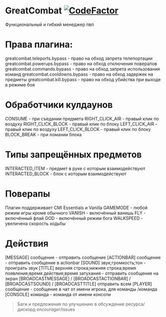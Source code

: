# GreatCombat [![CodeFactor](https://www.codefactor.io/repository/github/enc0urager/greatcombat/badge)](https://www.codefactor.io/repository/github/enc0urager/greatcombat)
Функциональный и гибкий менеджер пвп

# Права плагина:
greatcombat.teleports.bypass - право на обход запрета телепортации
greatcombat.powerups.bypass - право на обход отключения поверапов
greatcombat.commands.bypass - право на обход запрета использования команд
greatcombat.cooldowns.bypass - право на обход задержек на предметы
greatcombat.kill.bypass - право на обход убийства при выходе в режиме боя

# Обработчики кулдаунов
CONSUME - при съедании предмета
RIGHT_CLICK_AIR - правый клик по воздуху
RIGHT_CLICK_BLOCK - правый клик по блоку
LEFT_CLICK_AIR - правый клик по воздуху
LEFT_CLICK_BLOCK - правый клик по блоку
BLOCK_BREAK - при ломании блока

# Типы запрещённых предметов
INTERACTED_ITEM - предмет в руке с которым взаимодействуют
INTERACTED_BLOCK - блок с которым взаимодействуют

# Поверапы
Плагин поддерживает CMI Essentials и Vanilla
GAMEMODE - любой режим игры кроме обычного
VANISH - включённый ванишь
FLY - включённый флай
GOD - включённый режим бога
WALKSPEED - увеличена скорость ходьбы

# Действия
[MESSAGE] сообщение - отправить сообщение
[ACTIONBAR] сообщение - отправить сообщение в actionbar
[SOUND] звук;громкость;тон - проиграть звук
[TITLE] верхняя строка;нижняя строка;время появления;время действия;время затухания - отправить сообщение на экран
[BROADCASTMESSAGE] / [BROADCASTACTIONBAR] / [BROADCASTSOUND] / [BROADCASTTITLE] отправить всем
[PLAYER] сообщение - сообщение в чат от имени игрока, для команды /команда
[CONSOLE] команда - команда от имени консоли

> Баги и предложения по улучшению в обсуждение ресурса/дискорд _encourager_/issues

